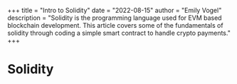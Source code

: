 +++
title = "Intro to Solidity"
date = "2022-08-15"
author = "Emily Vogel"
description = "Solidity is the programming language used for EVM based blockchain development.  This article covers some of the fundamentals of solidity through coding a simple smart contract to handle crypto payments."
+++

# Solidity